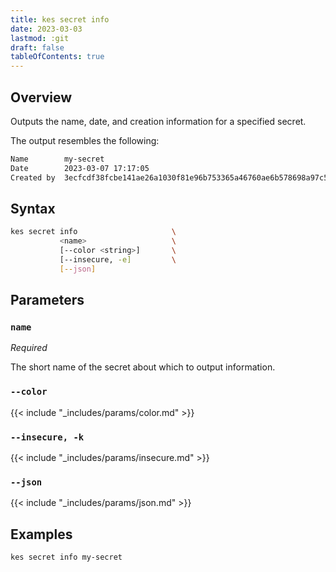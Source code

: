 ```yaml
---
title: kes secret info
date: 2023-03-03
lastmod: :git
draft: false
tableOfContents: true
---
```


## Overview

Outputs the name, date, and creation information for a specified secret.

The output resembles the following:

```sh
Name        my-secret
Date        2023-03-07 17:17:05
Created by  3ecfcdf38fcbe141ae26a1030f81e96b753365a46760ae6b578698a97c59fd22
```
## Syntax

```sh
kes secret info                     \
           <name>                   \
           [--color <string>]       \
           [--insecure, -e]         \
           [--json]
```

## Parameters

### `name`

_Required_

The short name of the secret about which to output information.

### `--color`

{{< include "_includes/params/color.md" >}}

### `--insecure, -k`

{{< include "_includes/params/insecure.md" >}}

### `--json`

{{< include "_includes/params/json.md" >}}

## Examples

```sh {.copy}
kes secret info my-secret
```
